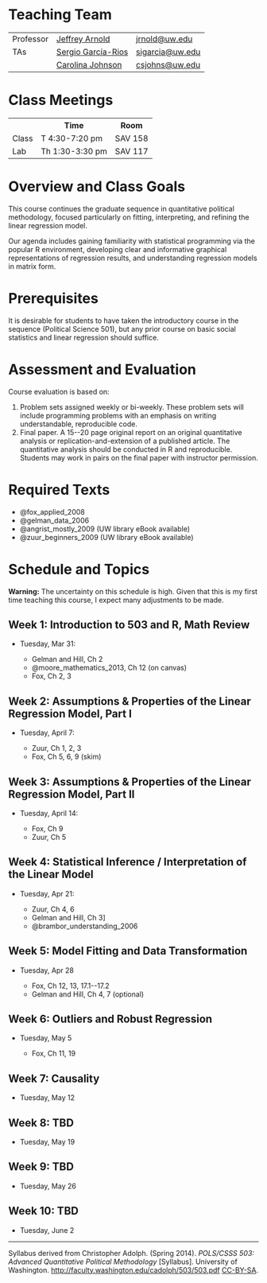 <!--
.. title: Syllabus
.. slug: index
.. date: 2015-03-25 21:36:15 UTC-07:00
.. description: Syllabus for Jeffrey Arnold, POLS/CS&SS 503: Advanced Quantitative Political Methodology, Spring 2015, University of Washington.
-->


# Teaching Team

<table class = ".table-stripped">
<tr>
<td>Professor </td>
<td> <a href="http://jrnold.me">Jeffrey Arnold</a> </td>
<td> <a href="mailto:jrnold@uw.ed">jrnold@uw.edu</a> </td>
</tr>
<tr>
<td>TAs</td>
<td><a href="http://www.sergiogarciarios.com/">Sergio García-Rios</a> </td>
<td><a href="mailto:sigarcia@uw.edu">sigarcia@uw.edu</a> </td>
</tr>
<tr>
<td></td>
<td><a href="http://staff.washington.edu/csjohns/">Carolina Johnson</a> </td>
<td><a href="mailto:csjohns@uw.edu">csjohns@uw.edu</a> </td>
</tr>
</table>

# Class Meetings

<table class = ".table">
<tr>
<th></th>
<th>Time</th>
<th>Room</th>
<tr>
<td>Class </td>
<td>T 4:30-7:20 pm </td>
<td> SAV 158 </td>
</tr>
<tr>
<td>Lab </td>
<td>Th 1:30-3:30 pm </td>
<td> SAV 117 </td>
</tr>
</table>

# Overview and Class Goals

<!-- Begin from Chris Adolph syllabus -->

This course continues the graduate sequence in quantitative political methodology, focused particularly on fitting, interpreting, and refining the linear regression model.

Our agenda includes gaining familiarity with statistical programming via the popular R environment, developing clear and informative graphical representations of regression results, and understanding regression models in matrix form.

<!-- End from Chris Adolph syllabus -->

# Prerequisites

<!-- Begin from Chris Adolph syllabus -->

It is desirable for students to have taken the introductory course in the
sequence (Political Science 501), but any prior course on basic social statistics and linear regression should suffice.

<!-- End from Chris Adolph syllabus -->

# Assessment and Evaluation

Course evaluation is based on:

1. Problem sets assigned weekly or bi-weekly. These problem sets will include programming problems with an emphasis on writing understandable, reproducible code.
2. Final paper. A 15--20 page original report on an original quantitative analysis or replication-and-extension of a published article.
    The quantitative analysis should be conducted in R and reproducible.
	Students may work in pairs on the final paper with instructor permission.

# Required Texts

- @fox_applied_2008
- @gelman_data_2006
- @angrist_mostly_2009 (UW library eBook available)
- @zuur_beginners_2009 (UW library eBook available)

# Schedule and Topics

**Warning:** The uncertainty on this schedule is high.
Given that this is my first time teaching this course, I expect many adjustments to be made.

## Week 1: Introduction to 503 and R, Math Review

- Tuesday, Mar 31: 

    - Gelman and Hill, Ch 2
 	- @moore_mathematics_2013, Ch 12 (on canvas)
	- Fox, Ch 2, 3

## Week 2: Assumptions & Properties of the Linear Regression Model, Part I

- Tuesday, April 7: 

    - Zuur, Ch 1, 2, 3
	- Fox, Ch 5, 6, 9 (skim)

## Week 3: Assumptions & Properties of the Linear Regression Model, Part II


- Tuesday, April 14:

    - Fox, Ch 9
	- Zuur, Ch 5

## Week 4: Statistical Inference / Interpretation of the Linear Model

- Tuesday, Apr 21:

    - Zuur, Ch 4, 6
	- Gelman and Hill, Ch 3]
	- @brambor_understanding_2006

## Week 5: Model Fitting and Data Transformation

- Tuesday, Apr 28

	- Fox, Ch 12, 13, 17.1--17.2
    - Gelman and Hill, Ch 4, 7 (optional)

## Week 6: Outliers and Robust Regression

- Tuesday, May 5

    - Fox, Ch 11, 19

## Week 7: Causality

- Tuesday, May 12

## Week 8: TBD

- Tuesday, May 19

## Week 9: TBD

- Tuesday, May 26

## Week 10:  TBD

- Tuesday, June 2

* * * 

Syllabus derived from Christopher Adolph. (Spring 2014). *POLS/CSSS 503: Advanced Quantitative Political Methodology* [Syllabus]. University of Washington. http://faculty.washington.edu/cadolph/503/503.pdf [CC-BY-SA](https://creativecommons.org/licenses/by-sa/2.0/).

<!--  LocalWords:  UTC td href TAs García SAV gelman angrist UW eBook
 -->
<!--  LocalWords:  zuur Brambor TBD CSSS
 -->

